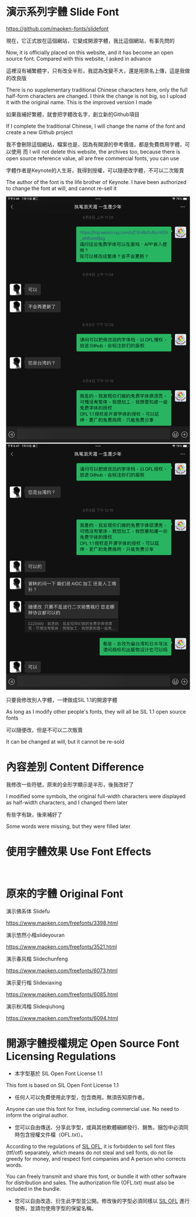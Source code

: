 # 演示系列字體 Slide Font

https://github.com/maoken-fonts/slidefont

現在，它正式放在這個網站，它變成開源字體，我比這個網站，有事先問的

Now, it is officially placed on this website, and it has become an open source font. Compared with this website, I asked in advance

這裡沒有補繁體字，只有改全半形，我認為改變不大，還是用原名上傳，這是我做的改良版

There is no supplementary traditional Chinese characters here, only the full half-form characters are changed. I think the change is not big, so I upload it with the original name. This is the improved version I made

如果我補好繁體，就會把字體改名字，創立新的Github項目

If I complete the traditional Chinese, I will change the name of the font and create a new Github project

我不會刪除這個網站，檔案也是，因為有開源的參考價值，都是免費商用字體，可以使用
而
I will not delete this website, the archives too, because there is open source reference value, all are free commercial fonts, you can use

字體作者是Keynote的人生哥，我得到授權，可以隨便改字體，不可以二次販賣

The author of the font is the life brother of Keynote. I have been authorized to change the font at will, and cannot re-sell it

![](https://github.com/FWHP-Enfun/Slide-Font/blob/main/Picture/1.PNG)
![](https://github.com/FWHP-Enfun/Slide-Font/blob/main/Picture/2.PNG)

只要我修改別人字體，一律做成SIL 1.1的開源字體

As long as I modify other people's fonts, they will all be SIL 1.1 open source fonts

可以隨便改，但是不可以二次販賣

It can be changed at will, but it cannot be re-sold

# 內容差別 Content Difference

我修改一些符號，原來的全形字顯示是半形，後我改好了

I modified some symbols, the original full-width characters were displayed as half-width characters, and I changed them later

有些字有缺，後來補好了

Some words were missing, but they were filled later

# 使用字體效果 Use Font Effects

![]()
![]()
![]()
![]()
![]()

# 原來的字體 Original Font

演示佛系体 Slidefu

https://www.maoken.com/freefonts/3398.html

演示悠然小楷slideyouran

https://www.maoken.com/freefonts/3521.html

演示春风楷 Slidechunfeng

https://www.maoken.com/freefonts/6073.html

演示夏行楷 Slidexiaxing

https://www.maoken.com/freefonts/6085.html


演示秋鸿楷 Slideqiuhong

https://www.maoken.com/freefonts/6094.html

# 開源字體授權規定 Open Source Font Licensing Regulations

* 本字型基於 SIL Open Font License 1.1

This font is based on SIL Open Font License 1.1

* 任何人可以免費使用此字型，包含商用。無須告知原作者。

Anyone can use this font for free, including commercial use. No need to inform the original author.

* 您可以自由傳送、分享此字型，或與其他軟體綑綁發行、銷售。捆包中必須同時包含授權文件檔（OFL.txt）。


According to the regulations of [SIL OFL](https://scripts.sil.org/OFL), it is forbidden to sell font files (ttf/otf) separately, which means do not steal and sell fonts, do not lie greedy for money, and respect font companies and A person who corrects words.


You can freely transmit and share this font, or bundle it with other software for distribution and sales. The authorization file (OFL.txt) must also be included in the bundle.

* 您可以自由改造、衍生此字型並公開。修改後的字型必須同樣以 [SIL OFL](https://scripts.sil.org/OFL) 進行發佈，並請勿使用字型的保留名稱。
